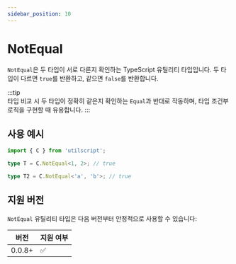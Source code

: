```yaml
---
sidebar_position: 10
---
```


# NotEqual

`NotEqual`은 두 타입이 서로 다른지 확인하는 TypeScript 유틸리티 타입입니다. 두 타입이 다르면 `true`를 반환하고, 같으면 `false`를 반환합니다.

:::tip  
타입 비교 시 두 타입이 정확히 같은지 확인하는 `Equal`과 반대로 작동하며, 타입 조건부 로직을 구현할 때 유용합니다.
:::

## 사용 예시

```ts
import { C } from 'utilscript';

type T = C.NotEqual<1, 2>; // true

type T2 = C.NotEqual<'a', 'b'>; // true
```

## 지원 버전

`NotEqual` 유틸리티 타입은 다음 버전부터 안정적으로 사용할 수 있습니다:

| 버전   | 지원 여부 |
| ------ | --------- |
| 0.0.8+ | ✅        |
